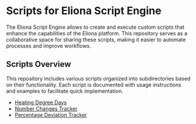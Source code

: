 # Scripts for Eliona Script Engine

The Eliona Script Engine allows to create and execute custom scripts that enhance the capabilities of the Eliona platform. This repository serves as a collaborative space for sharing these scripts, making it easier to automate processes and improve workflows.

## Scripts Overview
This repository includes various scripts organized into subdirectories based on their functionality. Each script is documented with usage instructions and examples to facilitate quick implementation.

- [Heating Degree Days](./heating_degree_days)
- [Number Changes Tracker](./number_changes_tracker)
- [Percentage Deviation Tracker](./percentage_deviation_tracker)
